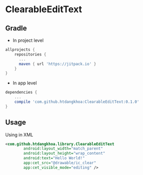 # ClearableEditText  

## Gradle
- In project level  
```gradle
allprojects {
    repositories {
      ...
      maven { url 'https://jitpack.io' }
    }
}
```
- In app level  
```gradle
dependencies {
    ...
    compile 'com.github.htdangkhoa:ClearableEditText:0.1.0'
}
```

## Usage  
Using in XML
```xml
<com.github.htdangkhoa.library.ClearableEditText
        android:layout_width="match_parent"
        android:layout_height="wrap_content"
        android:text="Hello World!"
        app:cet_src="@drawable/ic_clear"
        app:cet_visible_mode="editing" />
```
